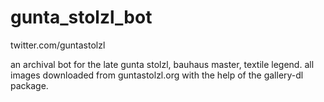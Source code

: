 # gunta_stolzl_bot
twitter.com/guntastolzl

an archival bot for the late gunta stolzl, bauhaus master, textile legend. all images downloaded from guntastolzl.org
with the help of the gallery-dl package. 
